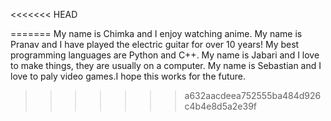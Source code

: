 <<<<<<< HEAD

=======
My name is Chimka and I enjoy watching anime.
My name is Pranav and I have played the electric guitar for over 10 years! My best programming languages are Python and C++.
My name is Jabari and I love to make things, they are usually on a computer.
My name is Sebastian and I love to paly video games.I hope this works for the future.
>>>>>>> a632aacdeea752555ba484d926c4b4e8d5a2e39f
